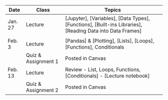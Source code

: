 | **Date** | **Class**                      |   **Topics**                     |
|----------|--------------------------------|----------------------------------|
| Jan. 27  | Lecture                        | [Jupyter], [Variables], [Data Types], [Functions], [Built-ins Libraries], [Reading Data into Data Frames]               |                        
|                         |                      |                                |
| Feb. 3   | Lecture                        | [Pandas] & [Plotting], [Lists], [Loops], [Functions], Conditionals |
|          | Quiz & Assignment 1             | Posted in Canvas                 |
| Feb. 13  | Lecture                        |    Review - List, Loops, Functions, [Conditionals] - [Lecture notebook]                          |
|          | Quiz & Assignment 2             | Posted in Canvas                 |
